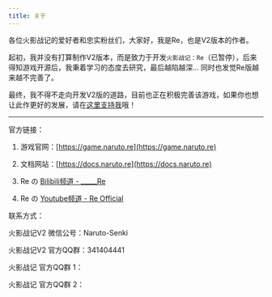 ```yaml
---
title: 关于
---
```


各位火影战记的爱好者和忠实粉丝们，大家好，我是Re，也是V2版本的作者。

起初，我并没有打算制作V2版本，而是致力于开发`火影战记：Re`（已暂停），后来得知游戏开源后，我秉着学习的态度去研究，最后越陷越深... 同时也发觉Re版越来越不完善了。

最终，我不得不走向开发V2版的道路，目前也正在积极完善该游戏，如果你也想让此作更好的发展，请在[这里支持我](sponsor/index.md)哦！

---

官方链接：

1. 游戏官网：[https://game.naruto.re](https://game.naruto.re)

2. 文档网站：[https://docs.naruto.re](https://docs.naruto.re)

3. Re の [Bilibili频道 - _____Re](https://space.bilibili.com/122989580)

4. Re の [Youtube频道 - Re Official](https://www.youtube.com/channel/UCL9gDeedGZdf3hjRd-Zr7cg)

联系方式：

火影战记V2 微信公号：Naruto-Senki

火影战记V2 官方QQ群：341404441

火影战记 官方QQ群 1：

火影战记 官方QQ群 2：
